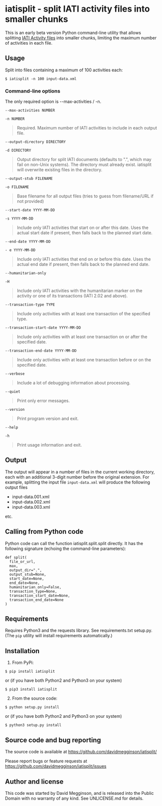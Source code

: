 # iatisplit - split IATI activity files into smaller chunks

This is an early beta version Python command-line utility that allows splitting [IATI Activity files](http://reference.iatistandard.org/activity-standard/overview/activity-file/) into smaller chunks, limiting the maximum number of activities in each file.

## Usage

Split into files containing a maximum of 100 activities each:

```
$ iatisplit -n 100 input-data.xml
```

### Command-line options

The only required option is --max-activities / -n.

``--max-activities NUMBER``

``-n NUMBER``

> Required. Maximum number of IATI activities to include in each output file.
  
``--output-directory DIRECTORY``

``-d DIRECTORY``

> Output directory for split IATI documents (defaults to ".", which may fail on non-Unix systems). The directory must already exist. iatisplit will overwrite existing files in the directory.
  
``--output-stub FILENAME``

``-o FILENAME``

> Base filename for all output files (tries to guess from filename/URL if not provided)
  
``--start-date YYYY-MM-DD``

``-s YYYY-MM-DD``

> Include only IATI activities that start on or after this date. Uses the actual start date if present, then falls back to the planned start date.
  
``--end-date YYYY-MM-DD``

``- e YYYY-MM-DD``

> Include only IATI activities that end on or before this date. Uses the actual end date if present, then falls back to the planned end date.
  
``--humanitarian-only``

``-H``

> Include only IATI activities with the humanitarian marker on the activity or one of its transactions (IATI 2.02 and above).
  
``--transaction-type TYPE``

> Include only activities with at least one transaction of the specified
type.

``--transaction-start-date YYYY-MM-DD``

> Include only activities with at least one transaction on or after the specified date.

``--transaction-end-date YYYY-MM-DD``

> Include only activities with at least one transaction before or on the specified date.

``--verbose``

> Include a lot of debugging information about processing.
  
``--quiet``

> Print only error messages.
  
``--version``

> Print program version and exit.

``--help``

``-h``

> Print usage information and exit.


## Output

The output will appear in a number of files in the current working directory, each with an additional 3-digit number before the original extension. For example, splitting the input file ``input-data.xml`` will produce the following output files

* input-data.001.xml
* input-data.002.xml
* input-data.003.xml

etc.


## Calling from Python code

Python code can call the function iatisplit.split.split directly. It
has the following signature (echoing the command-line parameters):

```
def split(
  file_or_url, 
  max, 
  output_dir=".", 
  output_stub=None, 
  start_date=None, 
  end_date=None, 
  humanitarian_only=False,
  transaction_type=None,
  transaction_start_date=None,
  transaction_end_date=None
)
```


## Requirements

Requires Python3 and the requests library. See requirements.txt setup.py. (The ``pip`` utility will install requirements automatically.)


## Installation

1. From PyPi:

```
$ pip install iatisplit
```

or (if you have both Python2 and Python3 on your system)

```
$ pip3 install iatisplit
```

2. From the source code:

```
$ python setup.py install
```

or (if you have both Python2 and Python3 on your system)

```
$ python3 setup.py install
```


## Source code and bug reporting

The source code is available at https://github.com/davidmegginson/iatisplit/

Please report bugs or feature requests at https://github.com/davidmegginson/iatisplit/issues


## Author and license

This code was started by David Megginson, and is released into the Public Domain with no warranty of any kind. See UNLICENSE.md for details.
